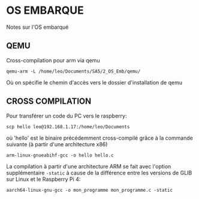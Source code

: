 # OS EMBARQUE

Notes sur l'OS embarqué

## QEMU

Cross-compilation pour arm via qemu

`qemu-arm -L /home/leo/Documents/SA5/2_OS_Emb/qemu/`

Où on spécifie le chemin d'accès vers le dossier d'installation de qemu

## CROSS COMPILATION

Pour transférer un code du PC vers le raspberry:

`scp hello leo@192.168.1.17:/home/leo/Documents`

où 'hello' est le binaire précédemment cross-compilé grâce à la commande suivante (à partir d'une architecture x86)

`arm-linux-gnueabihf-gcc -o hello hello.c`

La compilation à partir d'une architecture ARM se fait avec l'option supplémentaire `-static` à cause de la différence entre les versions de GLIB sur Linux et le Raspberry Pi 4:

`aarch64-linux-gnu-gcc -o mon_programme mon_programme.c -static
`
